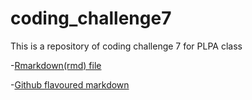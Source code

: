 # coding_challenge7
This is a repository of coding challenge 7 for PLPA class

-[Rmarkdown(rmd) file](codingchallenge7.Rmd)

-[Github flavoured markdown](gfm.md)